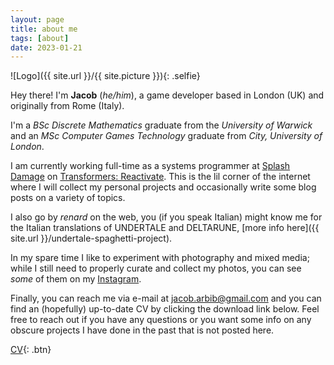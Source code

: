 ```yaml
---
layout: page
title: about me
tags: [about]
date: 2023-01-21
---
```

![Logo]({{ site.url }}/{{ site.picture }}){: .selfie}

Hey there! I'm **Jacob** (*he/him*), a game developer based in London (UK) and originally from Rome (Italy).

I'm a *BSc Discrete Mathematics* graduate from the *University of Warwick* and an *MSc Computer Games Technology* graduate from *City, University of London*.
     
I am currently working full-time as a systems programmer at [Splash Damage](https://www.splashdamage.com/) on [Transformers: Reactivate](https://www.playtfr.com/). This is the lil corner of the internet where I will collect my personal projects and occasionally write some blog posts on a variety of topics. 

I also go by *renard* on the web, you (if you speak Italian) might know me for the Italian translations of UNDERTALE and DELTARUNE, [more info here]({{ site.url }}/undertale-spaghetti-project). 

In my spare time I like to experiment with photography and mixed media; while I still need to properly curate and collect my photos, you can see *some* of them on my [Instagram](https://www.instagram.com/renard936/).

Finally, you can reach me via e-mail at [jacob.arbib@gmail.com](mailto:jacob.arbib@gmail.com) and you can find an (hopefully) up-to-date CV by clicking the download link below. Feel free to reach out if you have any questions or you want some info on any obscure projects I have done in the past that is not posted here.
      
[CV](/assets/download/CVLatest_2023.pdf){: .btn}
